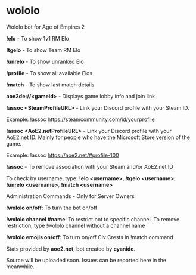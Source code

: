 # wololo
Wololo bot for Age of Empires 2

**!elo** - To show 1v1 RM Elo

**!tgelo** - To show Team RM Elo

**!unrelo** - To show unranked Elo

**!profile** - To show all available Elos

**!match** - To show last match details

**aoe2de://\<gameid\>** - Displays game lobby info and join link
  
**!assoc \<SteamProfileURL\>** - Link your Discord profile with your Steam ID.
  
Example: !assoc https://steamcommunity.com/id/yourprofile

**!assoc \<AoE2.netProfileURL\>** - Link your Discord profile with your AoE2.net ID. Mainly for people who have the Microsoft Store version of the game.

Example: !assoc https://aoe2.net/#profile-100

**!assoc** - To remove association with your Steam and/or AoE2.net ID

To check by username, type: **!elo \<username\>**, **!tgelo \<username\>**, **!unrelo \<username\>**, **!match \<username\>**

Administration Commands - Only for Server Owners

**!wololo on/off**: To turn the bot on/off

**!wololo channel #name**: To restrict bot to specific channel. To remove restriction, type !wololo channel without a channel name

**!wololo emojis on/off**: To turn on/off Civ Crests in !match command

Stats provided by **aoe2.net**, bot created by **cyanide**.

Source will be uploaded soon. Issues can be reported here in the meanwhile.
